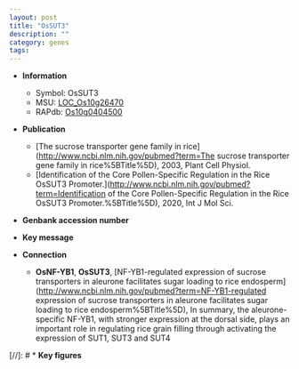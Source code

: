 ```yaml
---
layout: post
title: "OsSUT3"
description: ""
category: genes
tags: 
---
```


* **Information**  
    + Symbol: OsSUT3  
    + MSU: [LOC_Os10g26470](http://rice.uga.edu/cgi-bin/ORF_infopage.cgi?orf=LOC_Os10g26470)  
    + RAPdb: [Os10g0404500](http://rapdb.dna.affrc.go.jp/viewer/gbrowse_details/irgsp1?name=Os10g0404500)  

* **Publication**  
    + [The sucrose transporter gene family in rice](http://www.ncbi.nlm.nih.gov/pubmed?term=The sucrose transporter gene family in rice%5BTitle%5D), 2003, Plant Cell Physiol.
    + [Identification of the Core Pollen-Specific Regulation in the Rice OsSUT3 Promoter.](http://www.ncbi.nlm.nih.gov/pubmed?term=Identification of the Core Pollen-Specific Regulation in the Rice OsSUT3 Promoter.%5BTitle%5D), 2020, Int J Mol Sci.

* **Genbank accession number**  

* **Key message**  

* **Connection**  
    + __OsNF-YB1__, __OsSUT3__, [NF-YB1-regulated expression of sucrose transporters in aleurone facilitates sugar loading to rice endosperm](http://www.ncbi.nlm.nih.gov/pubmed?term=NF-YB1-regulated expression of sucrose transporters in aleurone facilitates sugar loading to rice endosperm%5BTitle%5D), In summary, the aleurone-specific NF-YB1, with stronger expression at the dorsal side, plays an important role in regulating rice grain filling through activating the expression of SUT1, SUT3 and SUT4

[//]: # * **Key figures**  


